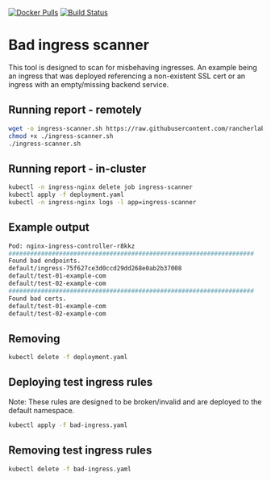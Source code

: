 [![Docker Pulls](https://img.shields.io/docker/pulls/cube8021/bad-ingress-scanner.svg)](https://hub.docker.com/r/rancher/bad-ingress-scanner)
[![Build Status](https://drone-publish.rancher.io/api/badges/rancherlabs/support-tools/status.svg)](https://drone-publish.rancher.io/rancherlabs/support-tools)

# Bad ingress scanner
This tool is designed to scan for misbehaving ingresses. An example being an ingress that was deployed referencing a non-existent SSL cert or an ingress with an empty/missing backend service.

## Running report - remotely
```bash
wget -o ingress-scanner.sh https://raw.githubusercontent.com/rancherlabs/support-tools/master/bad-ingress-scanner/run.sh
chmod +x ./ingress-scanner.sh
./ingress-scanner.sh
```

## Running report - in-cluster
```bash
kubectl -n ingress-nginx delete job ingress-scanner
kubectl apply -f deployment.yaml
kubectl -n ingress-nginx logs -l app=ingress-scanner
```

## Example output
```bash
Pod: nginx-ingress-controller-r8kkz
####################################################################
Found bad endpoints.
default/ingress-75f627ce3d0ccd29dd268e0ab2b37008
default/test-01-example-com
default/test-02-example-com
####################################################################
Found bad certs.
default/test-01-example-com
default/test-02-example-com
```

## Removing
```bash
kubectl delete -f deployment.yaml
```

## Deploying test ingress rules
Note: These rules are designed to be broken/invalid and are deployed to the default namespace.
```bash
kubectl apply -f bad-ingress.yaml
```

## Removing test ingress rules
```bash
kubectl delete -f bad-ingress.yaml
```
